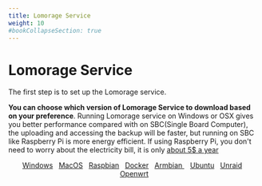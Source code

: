```yaml
---
title: Lomorage Service
weight: 10
#bookCollapseSection: true
---
```


# Lomorage Service

The first step is to set up the Lomorage service.

**You can choose which version of Lomorage Service to download based on your preference**. Running Lomorage service on Windows or OSX gives you better performance compared with on SBC(Single Board Computer), the uploading and accessing the backup will be faster, but running on SBC like Raspberry Pi is more energy efficient. If using Raspberry Pi, you don't need to worry about the electricity bill, it is only [about 5$ a year](https://raspberrypi.stackexchange.com/questions/5033/how-much-energy-does-the-raspberry-pi-consume-in-a-day)

<p align="center">
<a href="/docs/Installation/lomorage-service/installation-win/" title="Install Lomorage service on Windows" class="badge windows">Windows</a>
&nbsp;
<a href="/docs/Installation/lomorage-service/installation-osx/" title="Install Lomorage service on MacOS" class="badge osx">MacOS</a>
&nbsp;
<a href="/docs/Installation/lomorage-service/installation-raspbian/" title="Install Lomorage service on Raspberry Pi" class="badge raspberrypi">Raspbian</a>
&nbsp;
<a href="/docs/Installation/lomorage-service/installation-docker/" title="Install Lomorage service using Docker" class="badge docker">Docker</a>
&nbsp;
<a href="/docs/Installation/lomorage-service/installation-armbian/" title="Install Lomorage service on Armbian" class="badge armbian">Armbian&nbsp;</a>
&nbsp;
<a href="/docs/Installation/lomorage-service/installation-ubuntu/" title="Install Lomorage service on Ubuntu" class="badge ubuntu">Ubuntu</a>
&nbsp;
<a href="/docs/Installation/lomorage-service/installation-unraid/" title="Install Lomorage service on Unraid" class="badge unraid">Unraid</a>
&nbsp;
<a href="/docs/Installation/lomorage-service/installation-openwrt/" title="Install Lomorage service on OpenWRT" class="badge openwrt">Openwrt</a>
</p>
